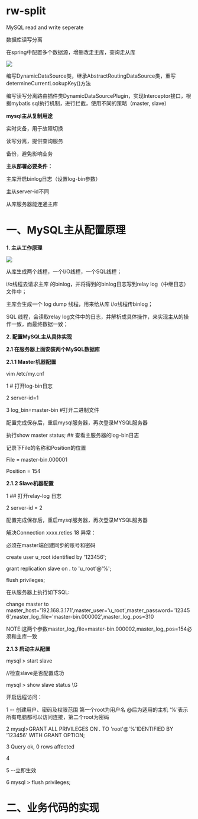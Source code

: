 # rw-split
MySQL read and write seperate

数据库读写分离

在spring中配置多个数据源，增删改走主库，查询走从库

<img src="https://img-blog.csdn.net/20130429111107055" />

编写DynamicDataSource类，继承AbstractRoutingDataSource类，重写determineCurrentLookupKey()方法

编写读写分离路由插件类DynamicDataSourcePlugin，实现Interceptor接口，根据mybatis sql执行机制，进行拦截，使用不同的策略（master, slave）

**mysql主从复制用途**

实时灾备，用于故障切换

读写分离，提供查询服务

备份，避免影响业务

**主从部署必要条件：**

主库开启binlog日志（设置log-bin参数）

主从server-id不同

从库服务器能连通主库

# 一、MySQL主从配置原理

**1. 主从工作原理**

<img src="https://yqfile.alicdn.com/img_9a4f1bb77468f23b578067efe1fcc05e.png" />

从库生成两个线程，一个I/O线程，一个SQL线程；

i/o线程去请求主库 的binlog，并将得到的binlog日志写到relay log（中继日志） 文件中；

主库会生成一个 log dump 线程，用来给从库 i/o线程传binlog；

SQL 线程，会读取relay log文件中的日志，并解析成具体操作，来实现主从的操作一致，而最终数据一致；

**2. 配置MySQL主从具体实现**

**2.1 在服务器上面安装两个MySQL数据库**

**2.1.1 Master机器配置**

vim /etc/my.cnf

1 # 打开log-bin日志 

2 server-id=1

3 log_bin=master-bin #打开二进制文件

配置完成保存后，重启mysql服务器，再次登录MYSQL服务器

执行show master status; ## 查看主服务器的log-bin日志

记录下File的名称和Position的位置

File = master-bin.000001

Position = 154

**2.1.2 Slave机器配置**

1 ## 打开relay-log 日志

2 server-id = 2

配置完成保存后，重启mysql服务器，再次登录MYSQL服务器

解决Connection xxxx.reties 18 异常：

必须在master端创建同步的账号和密码

create user u_root identified by '123456';

grant replication slave on *.* to 'u_root'@'%';

flush privileges;

在从服务器上执行如下SQL:

change master to master_host='192.168.3.171',master_user='u_root',master_password='123456',master_log_file='master-bin.000002',master_log_pos=310

NOTE:这两个参数master_log_file=master-bin.000002,master_log_pos=154必须和主库一致

**2.1.3 启动主从配置**

mysql > start slave

//检查slave是否配置成功

mysql > show slave status \G

开启远程访问：

1 -- 创建用户、密码及权限范围 第一个root为用户名 @后为适用的主机 '%'表示所有电脑都可以访问连接，第二个root为密码

2 mysql>GRANT ALL PRIVILEGES ON *.* TO 'root'@'%'IDENTIFIED BY '123456' WITH GRANT OPTION;

3 Query ok, 0 rows affected

4

5 --立即生效

6 mysql > flush privileges;





# 二、业务代码的实现
